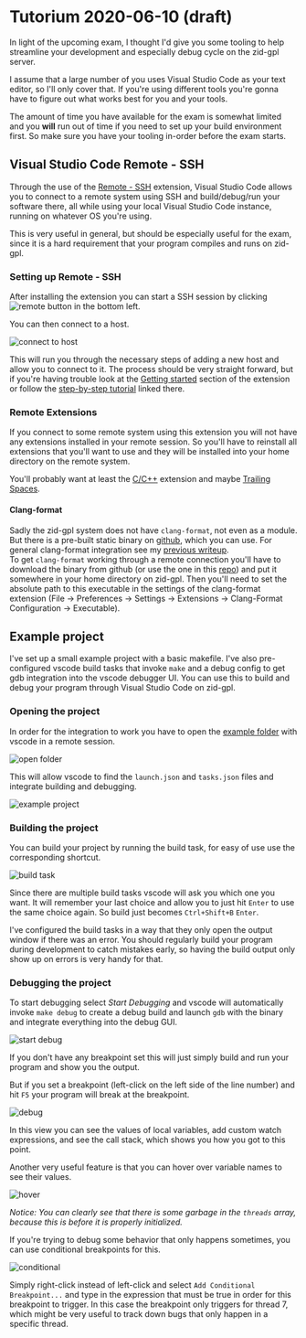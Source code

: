 # Tutorium 2020-06-10 (draft)

In light of the upcoming exam, I thought I'd give you some tooling to help streamline your development and especially debug cycle on the zid-gpl server.

I assume that a large number of you uses Visual Studio Code as your text editor, so I'll only cover that. If you're using different tools you're gonna have to figure out what works best for you and your tools.

The amount of time you have available for the exam is somewhat limited and you **will** run out of time if you need to set up your build environment first.
So make sure you have your tooling in-order before the exam starts.

## Visual Studio Code Remote - SSH

Through the use of the [Remote - SSH](https://marketplace.visualstudio.com/items?itemName=ms-vscode-remote.remote-ssh) extension, Visual Studio Code allows you to connect to a remote system using SSH and build/debug/run your software there, all while using your local Visual Studio Code instance, running on whatever OS you're using.

This is very useful in general, but should be especially useful for the exam, since it is a hard requirement that your program compiles and runs on zid-gpl.

### Setting up Remote - SSH

After installing the extension you can start a SSH session by clicking ![remote button](images/remote_button.png) in the bottom left.

You can then connect to a host.

![connect to host](images/connect_to_host.png)

This will run you through the necessary steps of adding a new host and allow you to connect to it. The process should be very straight forward, but if you're having trouble look at the [Getting started](https://marketplace.visualstudio.com/items?itemName=ms-vscode-remote.remote-ssh) section of the extension or follow the [step-by-step tutorial](https://aka.ms/vscode-remote/ssh/tutorial) linked there.

### Remote Extensions

If you connect to some remote system using this extension you will not have any extensions installed in your remote session. So you'll have to reinstall all extensions that you'll want to use and they will be installed into your home directory on the remote system.

You'll probably want at least the [C/C++](https://marketplace.visualstudio.com/items?itemName=ms-vscode.cpptools) extension and maybe [Trailing Spaces](https://marketplace.visualstudio.com/items?itemName=shardulm94.trailing-spaces).

#### Clang-format

Sadly the zid-gpl system does not have `clang-format`, not even as a module. But there is a pre-built static binary on [github](https://github.com/muttleyxd/clang-format-static-binaries/releases), which you can use. For general clang-format integration see my [previous writeup](../tutorium_2020-03-30/clang-format/README.md).  
To get `clang-format` working through a remote connection you'll have to download the binary from github (or use the one in this [repo](clang-format-10_linux-amd64)) and put it somewhere in your home directory on zid-gpl. Then you'll need to set the absolute path to this executable in the settings of the clang-format extension (File -> Preferences -> Settings -> Extensions -> Clang-Format Configuration -> Executable).

## Example project

I've set up a small example project with a basic makefile. I've also pre-configured vscode build tasks that invoke `make` and a debug config to get gdb integration into the vscode debugger UI. You can use this to build and debug your program through Visual Studio Code on zid-gpl.

### Opening the project

In order for the integration to work you have to open the [example folder](./example/) with vscode in a remote session.

![open folder](images/open_folder.png)

This will allow vscode to find the `launch.json` and `tasks.json` files and integrate building and debugging.

![example project](images/example_project.png)

### Building the project

You can build your project by running the build task, for easy of use use the corresponding shortcut.

![build task](images/build_task.png)

Since there are multiple build tasks vscode will ask you which one you want. It will remember your last choice and allow you to just hit `Enter` to use the same choice again. So build just becomes `Ctrl+Shift+B` `Enter`.

I've configured the build tasks in a way that they only open the output window if there was an error. You should regularly build your program during development to catch mistakes early, so having the build output only show up on errors is very handy for that.

### Debugging the project

To start debugging select _Start Debugging_ and vscode will automatically invoke `make debug` to create a debug build and launch `gdb` with the binary and integrate everything into the debug GUI.

![start debug](images/start_debug.png)

If you don't have any breakpoint set this will just simply build and run your program and show you the output.

But if you set a breakpoint (left-click on the left side of the line number) and hit `F5` your program will break at the breakpoint.

![debug](images/debug.png)

In this view you can see the values of local variables, add custom watch expressions, and see the call stack, which shows you how you got to this point.

Another very useful feature is that you can hover over variable names to see their values.

![hover](images/hover.png)

_Notice: You can clearly see that there is some garbage in the `threads` array, because this is before it is properly initialized._

If you're trying to debug some behavior that only happens sometimes, you can use conditional breakpoints for this.

![conditional](images/conditional.png)

Simply right-click instead of left-click and select `Add Conditional Breakpoint...` and type in the expression that must be true in order for this breakpoint to trigger. In this case the breakpoint only triggers for thread 7, which might be very useful to track down bugs that only happen in a specific thread.
